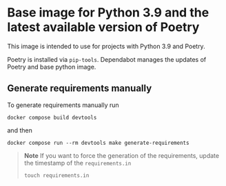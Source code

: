 # Base image for Python 3.9 and the latest available version of Poetry

This image is intended to use for projects with Python 3.9 and Poetry.

Poetry is installed via `pip-tools`. Dependabot manages the updates
of Poetry and base python image.

## Generate requirements manually

To generate requirements manually run

```shell
docker compose build devtools
```

and then

```
docker compose run --rm devtools make generate-requirements
```

>**Note** If you want to force the generation of the requirements,
> update the timestamp of the `requirements.in`
> ```shell
> touch requirements.in
> ```
